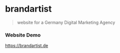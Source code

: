 # brandartist
> website for a Germany Digital Marketing Agency

### Website Demo

https://brandartist.de
